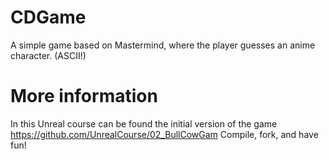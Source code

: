 # CDGame
A simple game based on Mastermind, where the player guesses an anime character. (ASCII!)

# More information
In this Unreal course can be found the initial version of the game https://github.com/UnrealCourse/02_BullCowGam
Compile, fork, and have fun!
